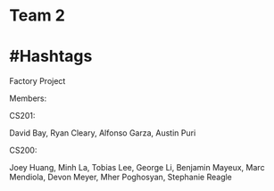 Team 2
======
 #Hashtags
=======
Factory Project

Members:<p>
  CS201:<p>
    David Bay,
    Ryan Cleary,
    Alfonso Garza,
    Austin Puri<p>
  CS200:<p>
    Joey Huang,
    Minh La,
    Tobias Lee,
    George Li,
    Benjamin Mayeux,
    Marc Mendiola,
    Devon Meyer,
    Mher Poghosyan,
    Stephanie Reagle